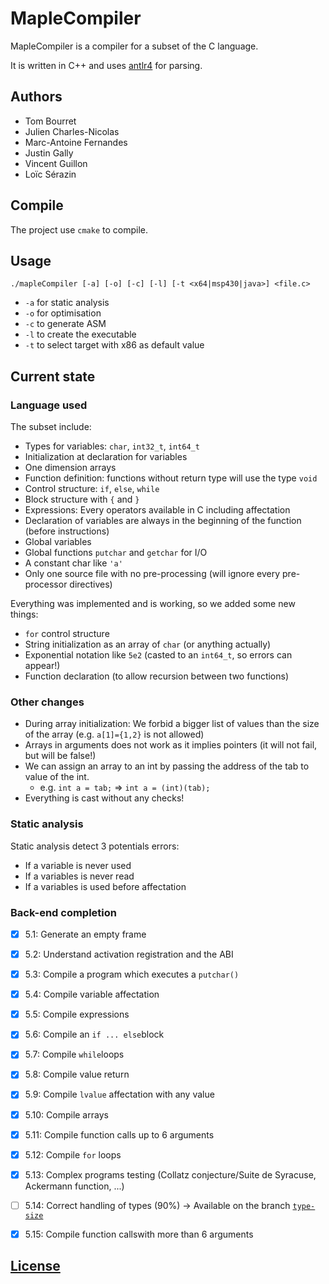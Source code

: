 # MapleCompiler

MapleCompiler is a compiler for a subset of the C language.

It is written in C++ and uses [antlr4](http://www.antlr.org/) for parsing.


## Authors

- Tom Bourret
- Julien Charles-Nicolas
- Marc-Antoine Fernandes
- Justin Gally
- Vincent Guillon
- Loïc Sérazin


## Compile

The project use `cmake` to compile.

## Usage
```
./mapleCompiler [-a] [-o] [-c] [-l] [-t <x64|msp430|java>] <file.c>
```

* `-a` for static analysis
* `-o` for optimisation
* `-c` to generate ASM
* `-l` to create the executable
* `-t` to select target with x86 as default value


## Current state

### Language used

The subset include:

- Types for variables: `char`, `int32_t`, `int64_t`
- Initialization at declaration for variables
- One dimension arrays
- Function definition: functions without return type will use the type `void`
- Control structure: `if`, `else`, `while`
- Block structure with `{` and `}`
- Expressions: Every operators available in C including affectation
- Declaration of variables are always in the beginning of the function (before instructions)
- Global variables
- Global functions `putchar` and `getchar` for I/O
- A constant char like `'a'`
- Only one source file with no pre-processing (will ignore every pre-processor directives)

Everything was implemented and is working, 
so we added some new things:

- `for` control structure
- String initialization as an array of `char` (or anything actually)
- Exponential notation like `5e2` (casted to an `int64_t`, so errors can appear!)
- Function declaration (to allow recursion between two functions)

### Other changes

- During array initialization: We forbid a bigger list of values than the size of the array (e.g. `a[1]={1,2}` is not allowed)
- Arrays in arguments does not work as it implies pointers (it will not fail, but will be false!)
- We can assign an array to an int by passing the address of the tab to value of the int. 
   - e.g. `int a = tab;` => `int a = (int)(tab);`
- Everything is cast without any checks!

### Static analysis

Static analysis detect 3 potentials errors:
- If a variable is never used
- If a variables is never read
- If a variables is used before affectation


### Back-end completion

- [x] 5.1: Generate an empty frame
- [x] 5.2: Understand activation registration and the ABI
- [x] 5.3: Compile a program which executes a `putchar()`
- [x] 5.4: Compile variable affectation
- [x] 5.5: Compile expressions
- [x] 5.6: Compile an `if ... else`block
- [x] 5.7: Compile `while`loops
- [x] 5.8: Compile value return
- [x] 5.9: Compile `lvalue` affectation with any value
- [x] 5.10: Compile arrays
- [x] 5.11: Compile function calls up to 6 arguments
- [x] 5.12: Compile `for` loops
- [x] 5.13: Complex programs testing (Collatz conjecture/Suite de Syracuse, Ackermann function, ...)
- [ ] 5.14: Correct handling of types (90%) -> Available on the branch [`type-size`](https://github.com/Heptabarnak/MapleCompiler/tree/type-size)
- [x] 5.15: Compile function callswith more than 6 arguments


## [License](./LICENSE)
